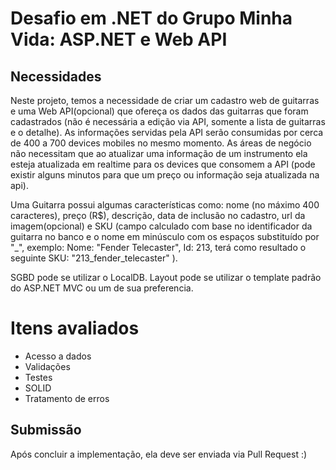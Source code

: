 # Desafio em .NET do Grupo Minha Vida: ASP.NET e Web API

## Necessidades

Neste projeto, temos a necessidade de criar um cadastro web de guitarras e uma Web API(opcional) que ofereça os dados das guitarras que foram cadastrados (não é necessária a edição via API, somente a lista de guitarras e o detalhe). As informações servidas pela API serão consumidas por cerca de 400 a 700 devices mobiles no mesmo momento. As áreas de negócio não necessitam que ao atualizar uma informação de um instrumento ela esteja atualizada em realtime para os devices que consomem a API (pode existir alguns minutos para que um preço ou informação seja atualizada na api).

Uma Guitarra possui algumas características como: nome (no máximo 400 caracteres), preço (R$), descrição, data de inclusão no cadastro, url da imagem(opcional) e SKU (campo calculado com base no identificador da guitarra no banco e o nome em minúsculo com os espaços substituído por "_", exemplo: Nome: "Fender Telecaster", Id: 213, terá como resultado o seguinte SKU: "213_fender_telecaster" ).

SGBD pode se utilizar o LocalDB.
Layout pode se utilizar o template padrão do ASP.NET MVC ou um de sua preferencia.

# Itens avaliados #

* Acesso a dados
* Validações
* Testes
* SOLID
* Tratamento de erros

## Submissão

Após concluir a implementação, ela deve ser enviada via Pull Request :)
